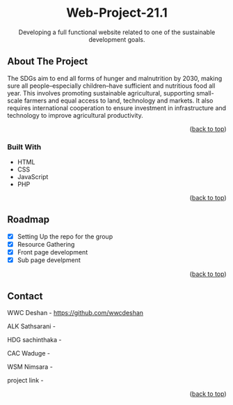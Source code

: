 <div id="top"></div>
<h1 align="center">Web-Project-21.1</h1>
<p align="center">Developing a full functional website related to one of the sustainable development goals. </p>



## About The Project
The SDGs aim to end all forms of hunger and malnutrition by 2030, making sure all people–especially children–have sufficient and nutritious food all year. This involves promoting sustainable agricultural, supporting small-scale farmers and equal access to land, technology and markets. It also requires international cooperation to ensure investment in infrastructure and technology to improve agricultural productivity.
 

<p align="right">(<a href="#top">back to top</a>)</p>

### Built With
* HTML
* CSS
* JavaScript
* PHP

<p align="right">(<a href="#top">back to top</a>)</p>

## Roadmap
- [x] Setting Up the repo for the group
- [x] Resource Gathering
- [x] Front page development
- [x] Sub page develpment

<p align="right">(<a href="#top">back to top</a>)</p>

## Contact
WWC Deshan - https://github.com/wwcdeshan

ALK Sathsarani -

HDG sachinthaka -

CAC Waduge -

WSM Nimsara -

project link -








<p align="right">(<a href="#top">back to top</a>)</p>




